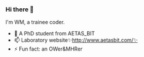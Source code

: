 ### Hi there 👋

I'm WM, a trainee coder.

- 🔭 A PhD student from AETAS_BIT  
- 📫 Laboratory website✨http://www.aetasbit.com/✨   
- ⚡ Fun fact: an OWer&MHRer

<!--
**Ray-WM/Ray-WM** is a ✨ _special_ ✨ repository because its `README.md` (this file) appears on your GitHub profile.

Here are some ideas to get you started:

- 🔭 I’m currently working on ...
- 🌱 I’m currently learning ...
- 👯 I’m looking to collaborate on ...
- 🤔 I’m looking for help with ...
- 💬 Ask me about ...
- 📫 How to reach me: ...
- 😄 Pronouns: ...
- ⚡ Fun fact: ...
-->

